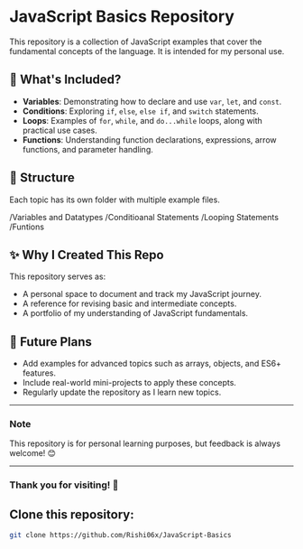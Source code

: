 # JavaScript Basics Repository  

This repository is a collection of JavaScript examples that cover the fundamental concepts of the language. It is intended for my personal use.

## 🚀 What's Included?  

- **Variables**: Demonstrating how to declare and use `var`, `let`, and `const`.  
- **Conditions**: Exploring `if`, `else`, `else if`, and `switch` statements.  
- **Loops**: Examples of `for`, `while`, and `do...while` loops, along with practical use cases.  
- **Functions**: Understanding function declarations, expressions, arrow functions, and parameter handling.  

## 📂 Structure  

Each topic has its own folder with multiple example files.

/Variables and Datatypes
/Conditioanal Statements
/Looping Statements
/Funtions


## ✨ Why I Created This Repo  

This repository serves as:  
- A personal space to document and track my JavaScript journey.  
- A reference for revising basic and intermediate concepts.  
- A portfolio of my understanding of JavaScript fundamentals.

## 📌 Future Plans  

- Add examples for advanced topics such as arrays, objects, and ES6+ features.  
- Include real-world mini-projects to apply these concepts.  
- Regularly update the repository as I learn new topics.

---

### Note  

This repository is for personal learning purposes, but feedback is always welcome! 😊  

---

### Thank you for visiting! 🌟

## Clone this repository:  
   ```bash
   git clone https://github.com/Rishi06x/JavaScript-Basics 



